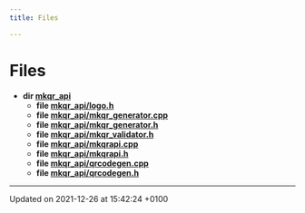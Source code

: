 ```yaml
---
title: Files

---
```


# Files




* **dir [mkqr_api](/Files/dir_7a4743c6d98667c9466b65002521998f.md#dir-mkqr-api)** 
    * **file [mkqr_api/logo.h](/Files/logo_8h.md#file-logo.h)** 
    * **file [mkqr_api/mkqr_generator.cpp](/Files/mkqr__generator_8cpp.md#file-mkqr-generator.cpp)** 
    * **file [mkqr_api/mkqr_generator.h](/Files/mkqr__generator_8h.md#file-mkqr-generator.h)** 
    * **file [mkqr_api/mkqr_validator.h](/Files/mkqr__validator_8h.md#file-mkqr-validator.h)** 
    * **file [mkqr_api/mkqrapi.cpp](/Files/mkqrapi_8cpp.md#file-mkqrapi.cpp)** 
    * **file [mkqr_api/mkqrapi.h](/Files/mkqrapi_8h.md#file-mkqrapi.h)** 
    * **file [mkqr_api/qrcodegen.cpp](/Files/qrcodegen_8cpp.md#file-qrcodegen.cpp)** 
    * **file [mkqr_api/qrcodegen.h](/Files/qrcodegen_8h.md#file-qrcodegen.h)** 



-------------------------------

Updated on 2021-12-26 at 15:42:24 +0100
